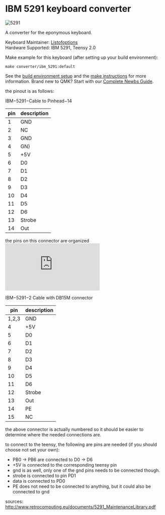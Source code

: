 # IBM 5291 keyboard converter

![5291](https://deskthority.net/wiki/IBM_Model_F#IBM_5291_Keyboard)

A converter for the eponymous keyboard.

Keyboard Maintainer: [Listofoptions](https://github.com/listofoptions)  
Hardware Supported: IBM 5291, Teensy 2.0  

Make example for this keyboard (after setting up your build environment):

    make converter/ibm_5291:default
    
See the [build environment setup](https://docs.qmk.fm/#/getting_started_build_tools) and the [make instructions](https://docs.qmk.fm/#/getting_started_make_guide) for more information. Brand new to QMK? Start with our [Complete Newbs Guide](https://docs.qmk.fm/#/newbs).


the pinout is as follows:

IBM−5291−Cable to Pinhead−14 

| pin | description
----|------------------------
1 | GND   
2 | NC    
3 | GND   
4 | GN)   
5 | +5V   
6 | D0    
7 | D1    
8 | D2    
9 | D3    
10| D4    
11| D5    
12| D6    
13| Strobe
14| Out   

the pins on this connector are organized ![here](https://geekhack.org/index.php?action=dlattach;topic=48950.0;attach=36759;image)

IBM−5291−2 Cable with DB15M connector

| pin | description
----|-------------
|1,2,3 | GND
|4     | +5V
|5     | D0
|6     | D1
|7     | D2
|8     | D3
|9     | D4
|10    | D5
|11    | D6
|12    | Strobe
|13    | Out
|14    | PE 
|15    | NC

the above connector is actually numbered so it should be easier to determine
where the needed connections are.

to connect to the teensy, the following are pins are needed (if you should choose not set your own):
* PB0 -> PB6 are connected to D0 -> D6
* +5V is connected to the corresponding teensy pin
* gnd is as well, only one of the gnd pins needs to be connected though.
* strobe is connected to pin PD1
* data is connected to PD0
* PE does not need to be connected to anything, but it could also be connected to gnd 

sources:
    http://www.retrocomputing.eu/documents/5291_MaintenanceLibrary.pdf

